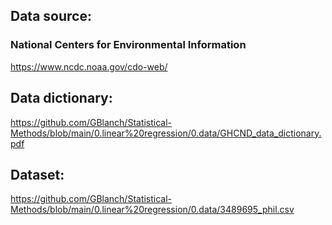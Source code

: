 ## Data source: 

### **National Centers for Environmental Information**

https://www.ncdc.noaa.gov/cdo-web/

## Data dictionary: 

https://github.com/GBlanch/Statistical-Methods/blob/main/0.linear%20regression/0.data/GHCND_data_dictionary.pdf

## Dataset:

https://github.com/GBlanch/Statistical-Methods/blob/main/0.linear%20regression/0.data/3489695_phil.csv
